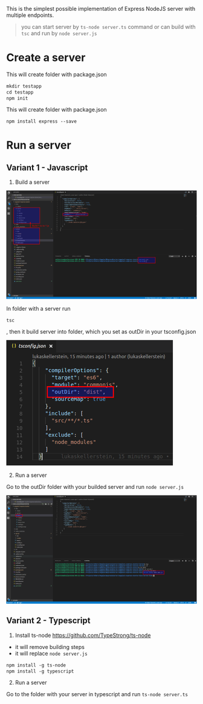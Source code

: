 This is the simplest possible implementation of Express NodeJS server with multiple endpoints.

> you can start server by `ts-node server.ts` command or can build with `tsc` and run by `node server.js`


# Create a server

This will create folder with package.json

```Shell
mkdir testapp
cd testapp
npm init
```

This will create folder with package.json

```Shell
npm install express --save
```

# Run a server

## Variant 1 - Javascript

1. Build a server

![alt tag](https://raw.githubusercontent.com/lukaskellerstein/NodeJsExpressSamples/master/images/Selection_010.png)

In folder with a server run 

```Shell
tsc
```

, then it build server into folder, which you set as outDir in your tsconfig.json

![alt tag](https://raw.githubusercontent.com/lukaskellerstein/NodeJsExpressSamples/master/images/Selection_013.png)


2. Run a server

Go to the outDir folder with your builded server and run `node server.js`


![alt tag](https://raw.githubusercontent.com/lukaskellerstein/NodeJsExpressSamples/master/images/Selection_011.png)


## Variant 2 - Typescript


1. Install ts-node
https://github.com/TypeStrong/ts-node

- it will remove building steps
- it will replace `node server.js`

```Shell
npm install -g ts-node
npm install -g typescript
``` 

2. Run a server

Go to the folder with your server in typescript and run `ts-node server.ts`
